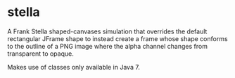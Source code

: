 stella
======

A Frank Stella shaped-canvases simulation that overrides the default rectangular JFrame shape to instead create a frame whose
shape conforms to the outline of a PNG image where the alpha channel changes from transparent to opaque.

Makes use of classes only available in Java 7.
